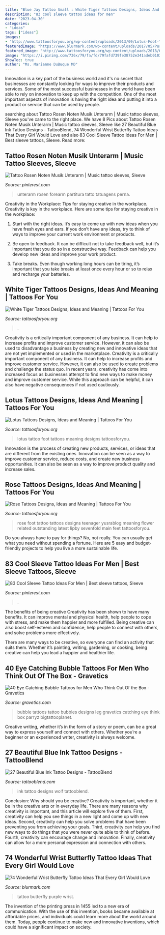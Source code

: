 ```yaml
---
title: "Blue Jay Tattoo Small : White Tiger Tattoos Designs, Ideas And Meaning"
description: "83 cool sleeve tattoo ideas for men"
date: "2023-04-30"
categories:
- "ideas"
tags: ["ideas"]
images:
- "http://www.tattoosforyou.org/wp-content/uploads/2013/09/Lotus-Foot-Tattoo.jpg"
featuredImage: "https://www.blurmark.com/wp-content/uploads/2017/05/Purple-Black-Tattoo.jpg"
featured_image: "http://www.tattoosforyou.org/wp-content/uploads/2013/09/Lotus-Foot-Tattoo.jpg"
image: "https://i.pinimg.com/736x/79/fa/fd/79fafd739fe38752e341adeb0103ddae--noten-inspiration-tattoo.jpg"
ShowToc: true
author: "Ms. Marianne DuBuque MD"
---
```



Innovation is a key part of the business world and it's no secret that businesses are constantly looking for ways to improve their products and services. Some of the most successful businesses in the world have been able to rely on innovation to keep up with the competition. One of the most important aspects of innovation is having the right idea and putting it into a product or service that can be used by people.

	

		
searching about Tattoo Rosen Noten Musik Unterarm | Music tattoo sleeves, Sleeve you've came to the right place. We have 8 Pics about Tattoo Rosen Noten Musik Unterarm | Music tattoo sleeves, Sleeve like 27 Beautiful Blue Ink Tattoo Designs - TattooBlend, 74 Wonderful Wrist Butterfly Tattoo Ideas That Every Girl Would Love and also 83 Cool Sleeve Tattoo Ideas For Men | Best sleeve tattoos, Sleeve. Read more:
		
    
## Tattoo Rosen Noten Musik Unterarm | Music Tattoo Sleeves, Sleeve

<img loading=lazy src="https://i.pinimg.com/736x/79/fa/fd/79fafd739fe38752e341adeb0103ddae--noten-inspiration-tattoo.jpg" onerror="this.onerror=null;this.src='https://tse4.mm.bing.net/th?id=OIP.wBPr6xEw0-Wme2marwRNGAHaNK&amp;pid=15.1';" alt="Tattoo Rosen Noten Musik Unterarm | Music tattoo sleeves, Sleeve">

_Source: pinterest.com_

>unterarm rosen forearm partitura tatto tatuagens perna. 

	

Creativity in the Workplace: Tips for staying creative in the workplace.
Creativity is key in the workplace. Here are some tips for staying creative in the workplace:
1. Start with the right ideas. It’s easy to come up with new ideas when you have fresh eyes and ears. If you don’t have any ideas, try to think of ways to improve your current work environment or products.

2. Be open to feedback. It can be difficult not to take feedback well, but it’s important that you do so in a constructive way. Feedback can help you develop new ideas and improve your work product.

3. Take breaks. Even though working long hours can be tiring, it’s important that you take breaks at least once every hour or so to relax and recharge your batteries.

    
## White Tiger Tattoos Designs, Ideas And Meaning | Tattoos For You

<img loading=lazy src="https://www.tattoosforyou.org/wp-content/uploads/2016/03/White-Tiger-Tattoo-Sleeve.jpg" onerror="this.onerror=null;this.src='https://tse4.mm.bing.net/th?id=OIP.FTuNn0t4Fx-2iS0zWi8nUAHaLG&amp;pid=15.1';" alt="White Tiger Tattoos Designs, Ideas and Meaning | Tattoos For You">

_Source: tattoosforyou.org_

>. 

	

Creativity is a critically important component of any business. It can help to increase profits and improve customer service. However, it can also be used to disadvantage a business by creating new and innovative ideas that are not yet implemented or used in the marketplace.
Creativity is a critically important component of any business. It can help to increase profits and improve customer service. However, it can also be used to create problems and challenge the status quo. In recent years, creativity has come into increased focus as businesses attempt to find new ways to make money and improve customer service. While this approach can be helpful, it can also have negative consequences if not used cautiously.

    
## Lotus Tattoos Designs, Ideas And Meaning | Tattoos For You

<img loading=lazy src="http://www.tattoosforyou.org/wp-content/uploads/2013/09/Lotus-Foot-Tattoo.jpg" onerror="this.onerror=null;this.src='https://tse1.mm.bing.net/th?id=OIP.X_ORY0QPpAdg0nUulgjBLwHaLI&amp;pid=15.1';" alt="Lotus Tattoos Designs, Ideas and Meaning | Tattoos For You">

_Source: tattoosforyou.org_

>lotus tattoo foot tattoos meaning designs tattoosforyou. 

	

Innovation is the process of creating new products, services, or ideas that are different from the existing ones. Innovation can be seen as a way to improve customer service, reduce costs, and create new business opportunities. It can also be seen as a way to improve product quality and increase sales.

    
## Rose Tattoos Designs, Ideas And Meaning | Tattoos For You

<img loading=lazy src="http://www.tattoosforyou.org/wp-content/uploads/2013/09/Rose-Tattoos-on-Foot.jpg" onerror="this.onerror=null;this.src='https://tse1.mm.bing.net/th?id=OIP.6UQJWzBTJo88z1RccABCgQHaFj&amp;pid=15.1';" alt="Rose Tattoos Designs, Ideas and Meaning | Tattoos For You">

_Source: tattoosforyou.org_

>rose foot tattoo tattoos designs teenager yusrablog meaning flower related outstanding latest lipby sevenfold main feet tattoosforyou. 

	

Do you always have to pay for things? No, not really. You can usually get what you need without spending a fortune. Here are 5 easy and budget-friendly projects to help you live a more sustainable life.

    
## 83 Cool Sleeve Tattoo Ideas For Men | Best Sleeve Tattoos, Sleeve

<img loading=lazy src="https://i.pinimg.com/736x/26/25/97/2625970b82dff28ae4d68849b3c945fc.jpg" onerror="this.onerror=null;this.src='https://tse4.mm.bing.net/th?id=OIP.S1zEQT3xaPBLPIy-T1pJcwHaPZ&amp;pid=15.1';" alt="83 Cool Sleeve Tattoo Ideas For Men | Best sleeve tattoos, Sleeve">

_Source: pinterest.com_

>. 

	

The benefits of being creative
Creativity has been shown to have many benefits. It can improve mental and physical health, help people to cope with stress, and make them happier and more fulfilled.
Being creative can also boost self-esteem and confidence, help people to connect with others, and solve problems more effectively.

There are many ways to be creative, so everyone can find an activity that suits them. Whether it’s painting, writing, gardening, or cooking, being creative can help you lead a happier and healthier life.

    
## 40 Eye Catching Bubble Tattoos For Men Who Think Out Of The Box - Gravetics

<img loading=lazy src="https://www.gravetics.com/wp-content/uploads/2017/06/Blue-Bubbles-On-Leg.jpg" onerror="this.onerror=null;this.src='https://tse1.mm.bing.net/th?id=OIP.NJ-cZa7Y_Nl9ondSipiJ0QAAAA&amp;pid=15.1';" alt="40 Eye Catching Bubble Tattoos for Men Who Think Out Of the Box - Gravetics">

_Source: gravetics.com_

>bubble tattoos tattoo bubbles designs leg gravetics catching eye think box parryz bigtattooplanet. 

	

Creative writing, whether it’s in the form of a story or poem, can be a great way to express yourself and connect with others. Whether you’re a beginner or an experienced writer, creativity is always welcome.

    
## 27 Beautiful Blue Ink Tattoo Designs - TattooBlend

<img loading=lazy src="https://tattooblend.com/wp-content/uploads/2016/07/blue-ink-tattoo-design-16.jpg" onerror="this.onerror=null;this.src='https://tse2.mm.bing.net/th?id=OIP.DNne-vsxRLwk0IQK_xWjuAHaJs&amp;pid=15.1';" alt="27 Beautiful Blue Ink Tattoo Designs - TattooBlend">

_Source: tattooblend.com_

>ink tattoo designs wolf tattooblend. 

	

Conclusion: Why should you be creative?
Creativity is important, whether it be in the creative arts or in everyday life. There are many reasons why creativity is important, and this article will explore five of them. First, creativity can help you see things in a new light and come up with new ideas. Second, creativity can help you solve problems that have been preventing you from achieving your goals. Third, creativity can help you find new ways to do things that you were never quite able to think of before. Fourth, creativity can encourage change and innovation. Finally, creativity can allow for a more personal expression and connection with others.

    
## 74 Wonderful Wrist Butterfly Tattoo Ideas That Every Girl Would Love

<img loading=lazy src="https://www.blurmark.com/wp-content/uploads/2017/05/Purple-Black-Tattoo.jpg" onerror="this.onerror=null;this.src='https://tse3.mm.bing.net/th?id=OIP.gYHZ50Qr0md2ln-HQI-T8wHaJ4&amp;pid=15.1';" alt="74 Wonderful Wrist Butterfly Tattoo Ideas That Every Girl Would Love">

_Source: blurmark.com_

>tattoo butterfly purple wrist. 

	

The invention of the printing press in 1455 led to a new era of communication. With the use of this invention, books became available at affordable prices, and individuals could learn more about the world around them. Today, people continue to make new and innovative inventions, which could have a significant impact on society.

